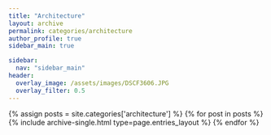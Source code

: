 ```yaml
---
title: "Architecture"
layout: archive
permalink: categories/architecture
author_profile: true
sidebar_main: true

sidebar:
  nav: "sidebar_main"
header:
  overlay_image: /assets/images/DSCF3606.JPG
  overlay_filter: 0.5
---
```


{% assign posts = site.categories['architecture'] %} {% for post in posts %} {% include archive-single.html type=page.entries_layout %} {% endfor %}
